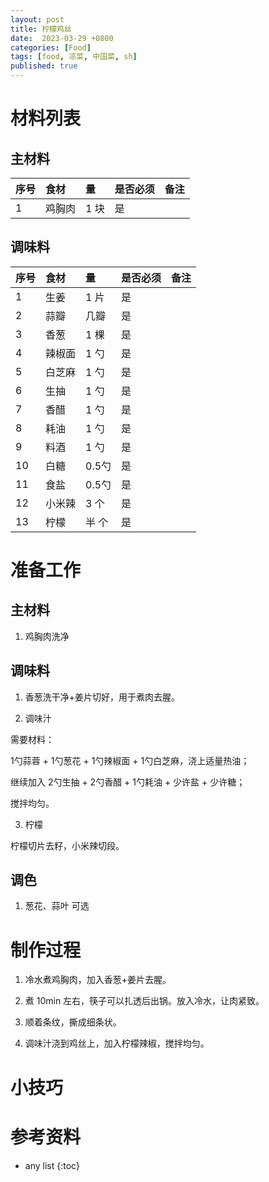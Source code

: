 ```yaml
---
layout: post
title: 柠檬鸡丝
date:  2023-03-29 +0800
categories: [Food]
tags: [food, 凉菜, 中国菜, sh]
published: true
---
```


# 材料列表

## 主材料

| 序号 | 食材 | 量 | 是否必须 | 备注 |
|:----|:----|:----|:----|:----|
| 1 | 鸡胸肉 | 1 块 | 是 | |


## 调味料

| 序号 | 食材 | 量 | 是否必须 | 备注 |
|:----|:----|:----|:----|:----|
| 1 | 生姜 | 1 片 | 是  | |
| 2 | 蒜瓣 | 几瓣 | 是  | |
| 3 | 香葱 | 1 棵 | 是  | |
| 4 | 辣椒面 | 1 勺 | 是  | |
| 5 | 白芝麻 | 1 勺 | 是  | |
| 6 | 生抽 | 1 勺 | 是  | |
| 7 | 香醋 | 1 勺 | 是  | |
| 8 | 耗油 | 1 勺 | 是  | |
| 9 | 料酒 | 1 勺 | 是  | |
| 10 | 白糖 | 0.5勺 | 是  | |
| 11 | 食盐 | 0.5勺 | 是  | |
| 12 | 小米辣 | 3 个 | 是  | |
| 13 | 柠檬 | 半 个 | 是  | |

# 准备工作

## 主材料

1. 鸡胸肉洗净



## 调味料

1. 香葱洗干净+姜片切好，用于煮肉去腥。

2. 调味汁

需要材料：

1勺蒜蓉 + 1勺葱花 + 1勺辣椒面 + 1勺白芝麻，浇上适量热油；

继续加入 2勺生抽 + 2勺香醋 + 1勺耗油 + 少许盐 + 少许糖；

搅拌均匀。

3. 柠檬

柠檬切片去籽，小米辣切段。

## 调色

1. 葱花、蒜叶  可选

# 制作过程

1. 冷水煮鸡胸肉，加入香葱+姜片去腥。

2. 煮 10min 左右，筷子可以扎透后出锅。放入冷水，让肉紧致。

3. 顺着条纹，撕成细条状。

4. 调味汁浇到鸡丝上，加入柠檬辣椒，搅拌均匀。

# 小技巧

# 参考资料


* any list
{:toc}